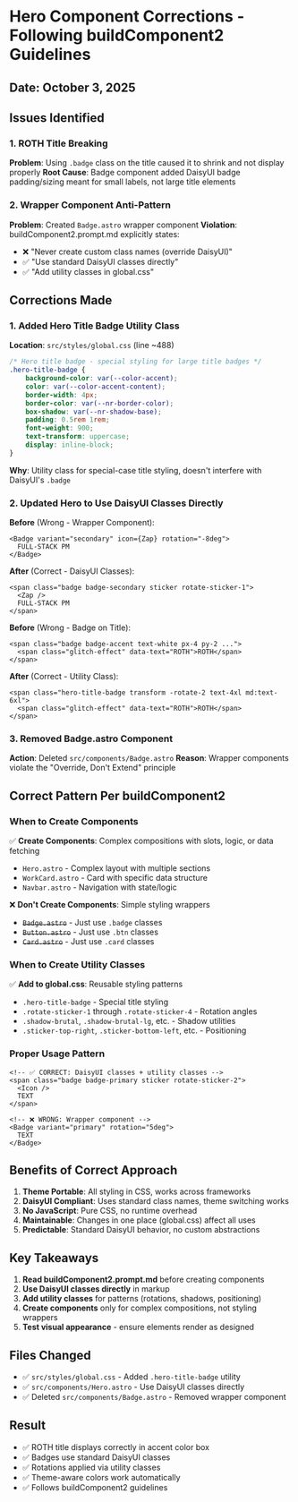 # Hero Component Corrections - Following buildComponent2 Guidelines

## Date: October 3, 2025

## Issues Identified

### 1. ROTH Title Breaking
**Problem**: Using `.badge` class on the title caused it to shrink and not display properly
**Root Cause**: Badge component added DaisyUI badge padding/sizing meant for small labels, not large title elements

### 2. Wrapper Component Anti-Pattern
**Problem**: Created `Badge.astro` wrapper component
**Violation**: buildComponent2.prompt.md explicitly states:
- ❌ "Never create custom class names (override DaisyUI)"
- ✅ "Use standard DaisyUI classes directly"
- ✅ "Add utility classes in global.css"

## Corrections Made

### 1. Added Hero Title Badge Utility Class
**Location**: `src/styles/global.css` (line ~488)

```css
/* Hero title badge - special styling for large title badges */
.hero-title-badge {
    background-color: var(--color-accent);
    color: var(--color-accent-content);
    border-width: 4px;
    border-color: var(--nr-border-color);
    box-shadow: var(--nr-shadow-base);
    padding: 0.5rem 1rem;
    font-weight: 900;
    text-transform: uppercase;
    display: inline-block;
}
```

**Why**: Utility class for special-case title styling, doesn't interfere with DaisyUI's `.badge`

### 2. Updated Hero to Use DaisyUI Classes Directly

**Before** (Wrong - Wrapper Component):
```astro
<Badge variant="secondary" icon={Zap} rotation="-8deg">
  FULL-STACK PM
</Badge>
```

**After** (Correct - DaisyUI Classes):
```astro
<span class="badge badge-secondary sticker rotate-sticker-1">
  <Zap />
  FULL-STACK PM
</span>
```

**Before** (Wrong - Badge on Title):
```astro
<span class="badge badge-accent text-white px-4 py-2 ...">
  <span class="glitch-effect" data-text="ROTH">ROTH</span>
</span>
```

**After** (Correct - Utility Class):
```astro
<span class="hero-title-badge transform -rotate-2 text-4xl md:text-6xl">
  <span class="glitch-effect" data-text="ROTH">ROTH</span>
</span>
```

### 3. Removed Badge.astro Component
**Action**: Deleted `src/components/Badge.astro`
**Reason**: Wrapper components violate the "Override, Don't Extend" principle

## Correct Pattern Per buildComponent2

### When to Create Components
✅ **Create Components**: Complex compositions with slots, logic, or data fetching
- `Hero.astro` - Complex layout with multiple sections
- `WorkCard.astro` - Card with specific data structure
- `Navbar.astro` - Navigation with state/logic

❌ **Don't Create Components**: Simple styling wrappers
- ~~`Badge.astro`~~ - Just use `.badge` classes
- ~~`Button.astro`~~ - Just use `.btn` classes
- ~~`Card.astro`~~ - Just use `.card` classes

### When to Create Utility Classes
✅ **Add to global.css**: Reusable styling patterns
- `.hero-title-badge` - Special title styling
- `.rotate-sticker-1` through `.rotate-sticker-4` - Rotation angles
- `.shadow-brutal`, `.shadow-brutal-lg`, etc. - Shadow utilities
- `.sticker-top-right`, `.sticker-bottom-left`, etc. - Positioning

### Proper Usage Pattern

```astro
<!-- ✅ CORRECT: DaisyUI classes + utility classes -->
<span class="badge badge-primary sticker rotate-sticker-2">
  <Icon />
  TEXT
</span>

<!-- ❌ WRONG: Wrapper component -->
<Badge variant="primary" rotation="5deg">
  TEXT
</Badge>
```

## Benefits of Correct Approach

1. **Theme Portable**: All styling in CSS, works across frameworks
2. **DaisyUI Compliant**: Uses standard class names, theme switching works
3. **No JavaScript**: Pure CSS, no runtime overhead
4. **Maintainable**: Changes in one place (global.css) affect all uses
5. **Predictable**: Standard DaisyUI behavior, no custom abstractions

## Key Takeaways

1. **Read buildComponent2.prompt.md** before creating components
2. **Use DaisyUI classes directly** in markup
3. **Add utility classes** for patterns (rotations, shadows, positioning)
4. **Create components** only for complex compositions, not styling wrappers
5. **Test visual appearance** - ensure elements render as designed

## Files Changed

- ✅ `src/styles/global.css` - Added `.hero-title-badge` utility
- ✅ `src/components/Hero.astro` - Use DaisyUI classes directly
- ✅ Deleted `src/components/Badge.astro` - Removed wrapper component

## Result

- ✅ ROTH title displays correctly in accent color box
- ✅ Badges use standard DaisyUI classes
- ✅ Rotations applied via utility classes
- ✅ Theme-aware colors work automatically
- ✅ Follows buildComponent2 guidelines
